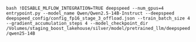 `bash
!DISABLE_MLFLOW_INTEGRATION=TRUE deepspeed --num_gpus=4 entrypoint.py --model_name Qwen/Qwen2.5-14B-Instruct --deepspeed deepspeed_config/config_fp16_stage_3_offload.json --train_batch_size 4 --gradient_accumulation_steps 4 --model_checkpoint_dir /Volumes/staging_boost_lakehouse/silver/model/pretrained_llm/deepspeed/qwen25-14B
`

